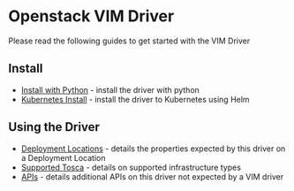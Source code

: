 # Openstack VIM Driver

Please read the following guides to get started with the VIM Driver

## Install

- [Install with Python](./install_with_python.md) - install the driver with python
- [Kubernetes Install](./install_with_helm.md) - install the driver to Kubernetes using Helm

## Using the Driver

- [Deployment Locations](./deployment_locations.md) - details the properties expected by this driver on a Deployment Location
- [Supported Tosca](./supported_tosca.md) - details on supported infrastructure types
- [APIs](./apis.md) - details additional APIs on this driver not expected by a VIM driver

